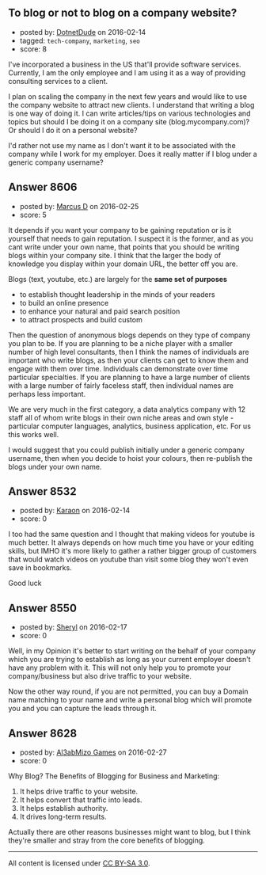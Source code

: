 ## To blog or not to blog on a company website?

- posted by: [DotnetDude](https://stackexchange.com/users/24476/dotnetdude) on 2016-02-14
- tagged: `tech-company`, `marketing`, `seo`
- score: 8

I've incorporated a business in the US that'll provide software services. Currently, I am the only employee and I am using it as a way of providing consulting services to a client.

I plan on scaling the company in the next few years and would like to use the company website to attract new clients. I understand that writing a blog is one way of doing it. I can write articles/tips on various technologies and topics but should I be doing it on a company site (blog.mycompany.com)? Or should I do it on a personal website? 

I'd rather not use my name as I don't want it to be associated with the company while I work for my employer. Does it really matter if I blog under a generic company username?



## Answer 8606

- posted by: [Marcus D](https://stackexchange.com/users/258531/marcus-d) on 2016-02-25
- score: 5

It depends if you want your company to be gaining reputation or is it yourself that needs to gain reputation. I suspect it is the former, and as you cant write under your own name, that points that you should be writing blogs within your company site. I think that the larger the body of knowledge you display within your domain URL, the better off you are.

Blogs (text, youtube, etc.) are largely for the **same set of purposes**

 - to establish thought leadership in the  minds of your readers
 - to build an online presence
 - to enhance your natural and paid search position
 - to attract prospects and build custom

Then the question of anonymous blogs depends on they type of company you plan to be. If you are planning to be a niche player with a smaller number of high level consultants, then I think the names of individuals are important who write blogs, as then your clients can get to know them and engage with them over time. Individuals can demonstrate over time particular specialties. If you are planning to have a large number of clients with a large number of fairly faceless staff, then individual names are perhaps less important.

We are very much in the first category, a data analytics company with 12 staff all of whom write blogs in their own niche areas and own style - particular computer languages, analytics, business application, etc. For us this works well.

I would suggest that you could publish initially under a generic company username, then when you decide to hoist your colours, then re-publish the blogs under your own name.



## Answer 8532

- posted by: [Karaon](https://stackexchange.com/users/7840873/karaon) on 2016-02-14
- score: 0

I too had the same question and I thought that making videos for youtube is much better. It always depends on how much time you have or your editing skills, but IMHO it's more likely to gather a rather bigger group of customers that would watch videos on youtube than visit some blog they won't even save in bookmarks.

Good luck


## Answer 8550

- posted by: [Sheryl](https://stackexchange.com/users/7012672/sheryl) on 2016-02-17
- score: 0

Well, in my Opinion it's better to start writing on the behalf of your company which you are trying to establish as long as your current employer doesn't have any problem with it. This will not only help you to promote your company/business but also drive traffic to your website. 

Now the other way round, if you are not permitted, you can buy a Domain name matching to your name and write a personal blog which will promote you and you can capture the leads through it.


## Answer 8628

- posted by: [Al3abMizo Games](https://stackexchange.com/users/1601277/al3abmizo-games) on 2016-02-27
- score: 0

Why Blog? The Benefits of Blogging for Business and Marketing:
1) It helps drive traffic to your website.
2) It helps convert that traffic into leads.
3) It helps establish authority.
4) It drives long-term results.

Actually there are other reasons businesses might want to blog, but I think they're smaller and stray from the core benefits of blogging.



---

All content is licensed under [CC BY-SA 3.0](https://creativecommons.org/licenses/by-sa/3.0/).
